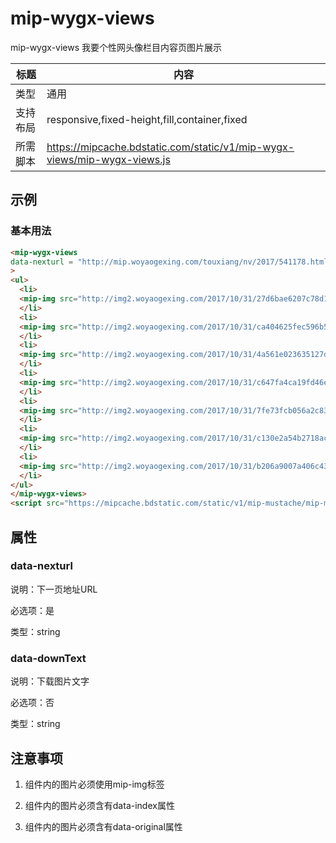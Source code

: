 # mip-wygx-views

mip-wygx-views 我要个性网头像栏目内容页图片展示

标题|内容
----|----
类型|通用
支持布局|responsive,fixed-height,fill,container,fixed
所需脚本|https://mipcache.bdstatic.com/static/v1/mip-wygx-views/mip-wygx-views.js
## 示例

### 基本用法
```html
<mip-wygx-views
data-nexturl = "http://mip.woyaogexing.com/touxiang/nv/2017/541178.html"
>
<ul>
  <li>
  <mip-img src="http://img2.woyaogexing.com/2017/10/31/27d6bae6207c78d1!400x400_big.jpg" data-index=0 data-original="http://img2.woyaogexing.com/2017/10/31/27d6bae6207c78d1!400x400_big.jpg">
  </li>
  <li>
  <mip-img src="http://img2.woyaogexing.com/2017/10/31/ca404625fec596b5!200x200.jpg" data-index=1 data-original="http://img2.woyaogexing.com/2017/10/31/ca404625fec596b5!200x200.jpg">
  </li>
  <li>
  <mip-img src="http://img2.woyaogexing.com/2017/10/31/4a561e023635127d!400x400_big.jpg" data-index=2 data-original="http://img2.woyaogexing.com/2017/10/31/4a561e023635127d!400x400_big.jpg">
  </li>
  <li>
  <mip-img src="http://img2.woyaogexing.com/2017/10/31/c647fa4ca19fd46e!400x400_big.jpg" data-index=3 data-original="http://img2.woyaogexing.com/2017/10/31/c647fa4ca19fd46e!400x400_big.jpg">
  </li>
  <li>
  <mip-img src="http://img2.woyaogexing.com/2017/10/31/7fe73fcb056a2c83!200x200.jpg" data-index=4 data-original="http://img2.woyaogexing.com/2017/10/31/7fe73fcb056a2c83!200x200.jpg">
  </li>
  <li>
  <mip-img src="http://img2.woyaogexing.com/2017/10/31/c130e2a54b2718ac!400x400_big.jpg" data-index=5 data-original="http://img2.woyaogexing.com/2017/10/31/c130e2a54b2718ac!400x400_big.jpg">
  </li>
  <li>
  <mip-img src="http://img2.woyaogexing.com/2017/10/31/b206a9007a406c43!400x400_big.jpg" data-index=6 data-original="http://img2.woyaogexing.com/2017/10/31/b206a9007a406c43!400x400_big.jpg">
  </li>
</ul>
</mip-wygx-views>
<script src="https://mipcache.bdstatic.com/static/v1/mip-mustache/mip-mustache.js"></script>
```

## 属性


### data-nexturl

说明：下一页地址URL

必选项：是

类型：string

### data-downText

说明：下载图片文字

必选项：否

类型：string

## 注意事项
1. 组件内的图片必须使用mip-img标签 

2. 组件内的图片必须含有data-index属性

3. 组件内的图片必须含有data-original属性
